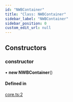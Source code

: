 ```yaml
---
id: "NWBContainer"
title: "Class: NWBContainer"
sidebar_label: "NWBContainer"
sidebar_position: 0
custom_edit_url: null
---
```


## Constructors

### constructor

• **new NWBContainer**()

#### Defined in

[core.ts:2](https://github.com/brainsatplay/jsnwb/blob/14685c9/src/core.ts#L2)
